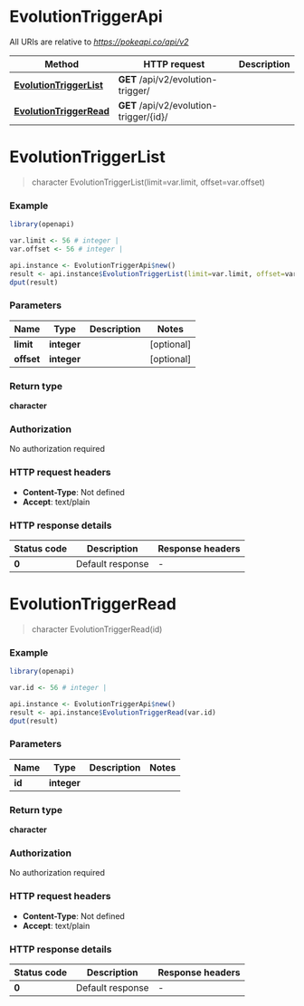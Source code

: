 # EvolutionTriggerApi

All URIs are relative to *https://pokeapi.co/api/v2*

Method | HTTP request | Description
------------- | ------------- | -------------
[**EvolutionTriggerList**](EvolutionTriggerApi.md#EvolutionTriggerList) | **GET** /api/v2/evolution-trigger/ | 
[**EvolutionTriggerRead**](EvolutionTriggerApi.md#EvolutionTriggerRead) | **GET** /api/v2/evolution-trigger/{id}/ | 


# **EvolutionTriggerList**
> character EvolutionTriggerList(limit=var.limit, offset=var.offset)



### Example
```R
library(openapi)

var.limit <- 56 # integer | 
var.offset <- 56 # integer | 

api.instance <- EvolutionTriggerApi$new()
result <- api.instance$EvolutionTriggerList(limit=var.limit, offset=var.offset)
dput(result)
```

### Parameters

Name | Type | Description  | Notes
------------- | ------------- | ------------- | -------------
 **limit** | **integer**|  | [optional] 
 **offset** | **integer**|  | [optional] 

### Return type

**character**

### Authorization

No authorization required

### HTTP request headers

 - **Content-Type**: Not defined
 - **Accept**: text/plain

### HTTP response details
| Status code | Description | Response headers |
|-------------|-------------|------------------|
| **0** | Default response |  -  |

# **EvolutionTriggerRead**
> character EvolutionTriggerRead(id)



### Example
```R
library(openapi)

var.id <- 56 # integer | 

api.instance <- EvolutionTriggerApi$new()
result <- api.instance$EvolutionTriggerRead(var.id)
dput(result)
```

### Parameters

Name | Type | Description  | Notes
------------- | ------------- | ------------- | -------------
 **id** | **integer**|  | 

### Return type

**character**

### Authorization

No authorization required

### HTTP request headers

 - **Content-Type**: Not defined
 - **Accept**: text/plain

### HTTP response details
| Status code | Description | Response headers |
|-------------|-------------|------------------|
| **0** | Default response |  -  |

